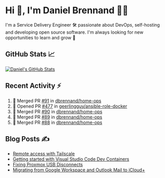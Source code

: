 # Hi 👋, I'm Daniel Brennand 👨‍💻

I'm a Service Delivery Engineer 🛠 passionate about DevOps, self-hosting and developing open source software. I'm always looking for new opportunities to learn and grow 🌱

## GitHub Stats 📈

[![Daniel's GitHub Stats](https://github-readme-stats.vercel.app/api?username=dbrennand&show_icons=true&count_private=true&hide_border=true&theme=dark)](https://github.com/anuraghazra/github-readme-stats)

## Recent Activity ⚡

<!--START_SECTION:activity-->
1. 🎉 Merged PR [#91](https://github.com/dbrennand/home-ops/pull/91) in [dbrennand/home-ops](https://github.com/dbrennand/home-ops)
2. 💪 Opened PR [#477](https://github.com/geerlingguy/ansible-role-docker/pull/477) in [geerlingguy/ansible-role-docker](https://github.com/geerlingguy/ansible-role-docker)
3. 🎉 Merged PR [#90](https://github.com/dbrennand/home-ops/pull/90) in [dbrennand/home-ops](https://github.com/dbrennand/home-ops)
4. 🎉 Merged PR [#89](https://github.com/dbrennand/home-ops/pull/89) in [dbrennand/home-ops](https://github.com/dbrennand/home-ops)
5. 🎉 Merged PR [#88](https://github.com/dbrennand/home-ops/pull/88) in [dbrennand/home-ops](https://github.com/dbrennand/home-ops)
<!--END_SECTION:activity-->

## Blog Posts ✍

<!-- BLOG-POST-LIST:START -->
- [Remote access with Tailscale](https://danielbrennand.com/blog/tailscale/)
- [Getting started with Visual Studio Code Dev Containers](https://danielbrennand.com/blog/vscode-dev-containers/)
- [Fixing Proxmox USB Disconnects](https://danielbrennand.com/blog/proxmox-fix-usb-disconnect/)
- [Migrating from Google Workspace and Outlook Mail to iCloud+](https://danielbrennand.com/blog/google-outlook-to-icloud+/)
<!-- BLOG-POST-LIST:END -->
